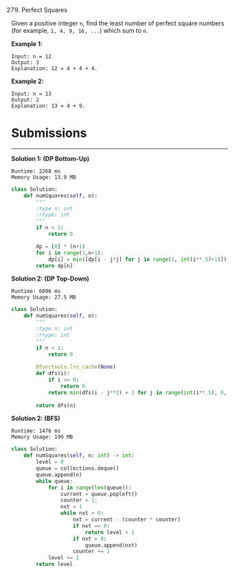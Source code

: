 279. Perfect Squares

Given a positive integer `n`, find the least number of perfect square numbers (for example, `1, 4, 9, 16, ...`) which sum to `n`.

**Example 1:**
```
Input: n = 12
Output: 3 
Explanation: 12 = 4 + 4 + 4.
```

**Example 2:**
```
Input: n = 13
Output: 2
Explanation: 13 = 4 + 9.
```

# Submissions
---
**Solution 1: (DP Bottom-Up)**
```
Runtime: 2268 ms
Memory Usage: 13.9 MB
```
```python
class Solution:
    def numSquares(self, n):
        """
        :type n: int
        :rtype: int
        """
        if n < 1:
            return 0

        dp = [0] * (n+1)
        for i in range(1,n+1):
            dp[i] = min([dp[i - j*j] for j in range(1, int(i**.5)+1)]) + 1
        return dp[n]
```

**Solution 2: (DP Top-Down)**
```
Runtime: 6096 ms
Memory Usage: 27.5 MB
```
```python
class Solution:
    def numSquares(self, n):
        """
        :type n: int
        :rtype: int
        """
        if n < 1:
            return 0
        
        @functools.lru_cache(None)
        def dfs(i):
            if i <= 0:
                return 0
            return min(dfs(i - j**2) + 1 for j in range(int(i**.5), 0, -1))
        
        return dfs(n)
```

**Solution 2: (BFS)**
```
Runtime: 1476 ms
Memory Usage: 199 MB
```
```python
class Solution:
    def numSquares(self, n: int) -> int:
        level = 0
        queue = collections.deque()
        queue.append(n)
        while queue:
            for i in range(len(queue)):
                current = queue.popleft()
                counter = 1;
                nxt = 1
                while nxt > 0:
                    nxt = current - (counter * counter)
                    if nxt == 0:
                        return level + 1
                    if nxt > 0:
                        queue.append(nxt)
                    counter += 1
            level += 1
        return level
```